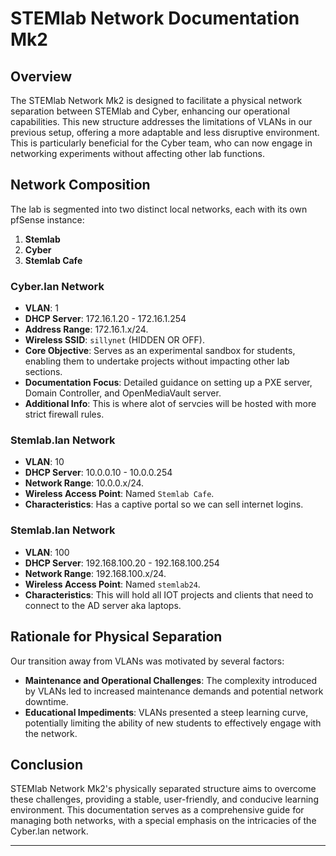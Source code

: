 # STEMlab Network Documentation Mk2

## Overview

The STEMlab Network Mk2 is designed to facilitate a physical network separation between STEMlab and Cyber, enhancing our operational capabilities. This new structure addresses the limitations of VLANs in our previous setup, offering a more adaptable and less disruptive environment. This is particularly beneficial for the Cyber team, who can now engage in networking experiments without affecting other lab functions.

## Network Composition

The lab is segmented into two distinct local networks, each with its own pfSense instance:

1. **Stemlab**
2. **Cyber**
3. **Stemlab Cafe**

### Cyber.lan Network
- **VLAN**: 1
- **DHCP Server**: 172.16.1.20 - 172.16.1.254
- **Address Range**: 172.16.1.x/24.
- **Wireless SSID**: `sillynet` (HIDDEN OR OFF).
- **Core Objective**: Serves as an experimental sandbox for students, enabling them to undertake projects without impacting other lab sections.
- **Documentation Focus**: Detailed guidance on setting up a PXE server, Domain Controller, and OpenMediaVault server.
- **Additional Info**: This is where alot of servcies will be hosted with more strict firewall rules.

### Stemlab.lan Network
- **VLAN**: 10
- **DHCP Server**: 10.0.0.10 - 10.0.0.254
- **Network Range**: 10.0.0.x/24.
- **Wireless Access Point**: Named `Stemlab Cafe`.
- **Characteristics**: Has a captive portal so we can sell internet logins.


### Stemlab.lan Network
- **VLAN**: 100
- **DHCP Server**: 192.168.100.20 - 192.168.100.254
- **Network Range**: 192.168.100.x/24.
- **Wireless Access Point**: Named `stemlab24`.
- **Characteristics**: This will hold all IOT projects and clients that need to connect to the AD server aka laptops.



## Rationale for Physical Separation

Our transition away from VLANs was motivated by several factors:
- **Maintenance and Operational Challenges**: The complexity introduced by VLANs led to increased maintenance demands and potential network downtime.
- **Educational Impediments**: VLANs presented a steep learning curve, potentially limiting the ability of new students to effectively engage with the network.

## Conclusion

STEMlab Network Mk2's physically separated structure aims to overcome these challenges, providing a stable, user-friendly, and conducive learning environment. This documentation serves as a comprehensive guide for managing both networks, with a special emphasis on the intricacies of the Cyber.lan network.

---
